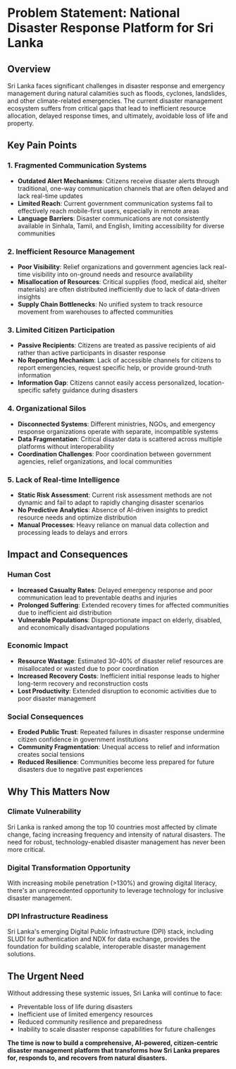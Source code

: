 # Problem Statement: National Disaster Response Platform for Sri Lanka

## Overview
Sri Lanka faces significant challenges in disaster response and emergency management during natural calamities such as floods, cyclones, landslides, and other climate-related emergencies. The current disaster management ecosystem suffers from critical gaps that lead to inefficient resource allocation, delayed response times, and ultimately, avoidable loss of life and property.

## Key Pain Points

### 1. Fragmented Communication Systems
- **Outdated Alert Mechanisms**: Citizens receive disaster alerts through traditional, one-way communication channels that are often delayed and lack real-time updates
- **Limited Reach**: Current government communication systems fail to effectively reach mobile-first users, especially in remote areas
- **Language Barriers**: Disaster communications are not consistently available in Sinhala, Tamil, and English, limiting accessibility for diverse communities

### 2. Inefficient Resource Management
- **Poor Visibility**: Relief organizations and government agencies lack real-time visibility into on-ground needs and resource availability
- **Misallocation of Resources**: Critical supplies (food, medical aid, shelter materials) are often distributed inefficiently due to lack of data-driven insights
- **Supply Chain Bottlenecks**: No unified system to track resource movement from warehouses to affected communities

### 3. Limited Citizen Participation
- **Passive Recipients**: Citizens are treated as passive recipients of aid rather than active participants in disaster response
- **No Reporting Mechanism**: Lack of accessible channels for citizens to report emergencies, request specific help, or provide ground-truth information
- **Information Gap**: Citizens cannot easily access personalized, location-specific safety guidance during disasters

### 4. Organizational Silos
- **Disconnected Systems**: Different ministries, NGOs, and emergency response organizations operate with separate, incompatible systems
- **Data Fragmentation**: Critical disaster data is scattered across multiple platforms without interoperability
- **Coordination Challenges**: Poor coordination between government agencies, relief organizations, and local communities

### 5. Lack of Real-time Intelligence
- **Static Risk Assessment**: Current risk assessment methods are not dynamic and fail to adapt to rapidly changing disaster scenarios
- **No Predictive Analytics**: Absence of AI-driven insights to predict resource needs and optimize distribution
- **Manual Processes**: Heavy reliance on manual data collection and processing leads to delays and errors

## Impact and Consequences

### Human Cost
- **Increased Casualty Rates**: Delayed emergency response and poor communication lead to preventable deaths and injuries
- **Prolonged Suffering**: Extended recovery times for affected communities due to inefficient aid distribution
- **Vulnerable Populations**: Disproportionate impact on elderly, disabled, and economically disadvantaged populations

### Economic Impact
- **Resource Wastage**: Estimated 30-40% of disaster relief resources are misallocated or wasted due to poor coordination
- **Increased Recovery Costs**: Inefficient initial response leads to higher long-term recovery and reconstruction costs
- **Lost Productivity**: Extended disruption to economic activities due to poor disaster management

### Social Consequences
- **Eroded Public Trust**: Repeated failures in disaster response undermine citizen confidence in government institutions
- **Community Fragmentation**: Unequal access to relief and information creates social tensions
- **Reduced Resilience**: Communities become less prepared for future disasters due to negative past experiences

## Why This Matters Now

### Climate Vulnerability
Sri Lanka is ranked among the top 10 countries most affected by climate change, facing increasing frequency and intensity of natural disasters. The need for robust, technology-enabled disaster management has never been more critical.

### Digital Transformation Opportunity
With increasing mobile penetration (>130%) and growing digital literacy, there's an unprecedented opportunity to leverage technology for inclusive disaster management.

### DPI Infrastructure Readiness
Sri Lanka's emerging Digital Public Infrastructure (DPI) stack, including SLUDI for authentication and NDX for data exchange, provides the foundation for building scalable, interoperable disaster management solutions.

## The Urgent Need
Without addressing these systemic issues, Sri Lanka will continue to face:
- Preventable loss of life during disasters
- Inefficient use of limited emergency resources
- Reduced community resilience and preparedness
- Inability to scale disaster response capabilities for future challenges

**The time is now to build a comprehensive, AI-powered, citizen-centric disaster management platform that transforms how Sri Lanka prepares for, responds to, and recovers from natural disasters.**
